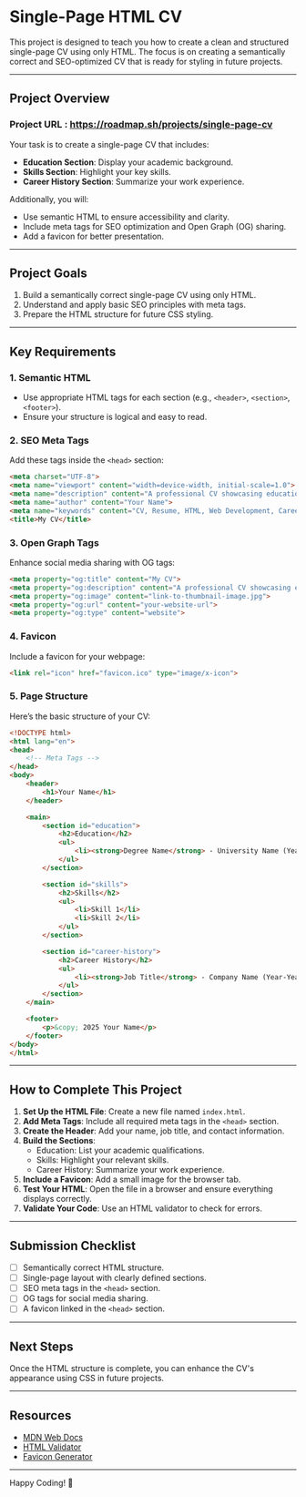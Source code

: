 # Single-Page HTML CV

This project is designed to teach you how to create a clean and structured single-page CV using only HTML. The focus is on creating a semantically correct and SEO-optimized CV that is ready for styling in future projects.

---

## **Project Overview**

### Project URL : https://roadmap.sh/projects/single-page-cv

Your task is to create a single-page CV that includes:
- **Education Section**: Display your academic background.
- **Skills Section**: Highlight your key skills.
- **Career History Section**: Summarize your work experience.

Additionally, you will:
- Use semantic HTML to ensure accessibility and clarity.
- Include meta tags for SEO optimization and Open Graph (OG) sharing.
- Add a favicon for better presentation.

---

## **Project Goals**

1. Build a semantically correct single-page CV using only HTML.
2. Understand and apply basic SEO principles with meta tags.
3. Prepare the HTML structure for future CSS styling.

---

## **Key Requirements**

### **1. Semantic HTML**
- Use appropriate HTML tags for each section (e.g., `<header>`, `<section>`, `<footer>`).
- Ensure your structure is logical and easy to read.

### **2. SEO Meta Tags**
Add these tags inside the `<head>` section:
```html
<meta charset="UTF-8">
<meta name="viewport" content="width=device-width, initial-scale=1.0">
<meta name="description" content="A professional CV showcasing education, skills, and career history.">
<meta name="author" content="Your Name">
<meta name="keywords" content="CV, Resume, HTML, Web Development, Career">
<title>My CV</title>
```

### **3. Open Graph Tags**
Enhance social media sharing with OG tags:
```html
<meta property="og:title" content="My CV">
<meta property="og:description" content="A professional CV showcasing education, skills, and career history.">
<meta property="og:image" content="link-to-thumbnail-image.jpg">
<meta property="og:url" content="your-website-url">
<meta property="og:type" content="website">
```

### **4. Favicon**
Include a favicon for your webpage:
```html
<link rel="icon" href="favicon.ico" type="image/x-icon">
```

### **5. Page Structure**
Here’s the basic structure of your CV:
```html
<!DOCTYPE html>
<html lang="en">
<head>
    <!-- Meta Tags -->
</head>
<body>
    <header>
        <h1>Your Name</h1>
    </header>

    <main>
        <section id="education">
            <h2>Education</h2>
            <ul>
                <li><strong>Degree Name</strong> - University Name (Year)</li>
            </ul>
        </section>

        <section id="skills">
            <h2>Skills</h2>
            <ul>
                <li>Skill 1</li>
                <li>Skill 2</li>
            </ul>
        </section>

        <section id="career-history">
            <h2>Career History</h2>
            <ul>
                <li><strong>Job Title</strong> - Company Name (Year-Year)</li>
            </ul>
        </section>
    </main>

    <footer>
        <p>&copy; 2025 Your Name</p>
    </footer>
</body>
</html>
```

---

## **How to Complete This Project**

1. **Set Up the HTML File**: Create a new file named `index.html`.
2. **Add Meta Tags**: Include all required meta tags in the `<head>` section.
3. **Create the Header**: Add your name, job title, and contact information.
4. **Build the Sections**:
   - Education: List your academic qualifications.
   - Skills: Highlight your relevant skills.
   - Career History: Summarize your work experience.
5. **Include a Favicon**: Add a small image for the browser tab.
6. **Test Your HTML**: Open the file in a browser and ensure everything displays correctly.
7. **Validate Your Code**: Use an HTML validator to check for errors.

---

## **Submission Checklist**
- [ ] Semantically correct HTML structure.
- [ ] Single-page layout with clearly defined sections.
- [ ] SEO meta tags in the `<head>` section.
- [ ] OG tags for social media sharing.
- [ ] A favicon linked in the `<head>` section.

---

## **Next Steps**
Once the HTML structure is complete, you can enhance the CV's appearance using CSS in future projects.

---

## **Resources**
- [MDN Web Docs](https://developer.mozilla.org/en-US/docs/Web/HTML)
- [HTML Validator](https://validator.w3.org/)
- [Favicon Generator](https://favicon.io/)

---

Happy Coding! 🚀